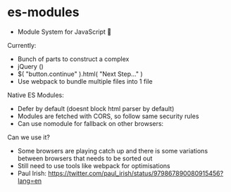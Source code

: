 # es-modules

- Module System for JavaScript 🎉

Currently:
- Bunch of parts to construct a complex
- jQuery (<script src="https://ajax.googleapis.com/ajax/libs/jquery/3.3.1/jquery.min.js"></script>)
- $( "button.continue" ).html( "Next Step..." )
- Use webpack to bundle multiple files into 1 file

Native ES Modules:
- Defer by default (doesnt block html parser by default)
- Modules are fetched with CORS, so follow same security rules
- Can use nomodule for fallback on other browsers:
<script nomodule src="fallback.js"></script>


Can we use it?
- Some browsers are playing catch up and there is some variations between browsers that needs to be sorted out
- Still need to use tools like webpack for optimisations
- Paul Irish: https://twitter.com/paul_irish/status/979867890080915456?lang=en

